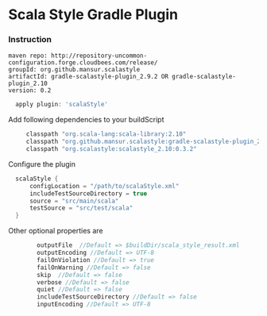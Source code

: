 # Scala Style Gradle Plugin

### Instruction

```
maven repo: http://repository-uncommon-configuration.forge.cloudbees.com/release/
groupId: org.github.mansur.scalastyle
artifactId: gradle-scalastyle-plugin_2.9.2 OR gradle-scalastyle-plugin_2.10
version: 0.2
```

```groovy
  apply plugin: 'scalaStyle'
```

Add following dependencies to your buildScript

```groovy
     classpath "org.scala-lang:scala-library:2.10"
     classpath "org.github.mansur.scalastyle:gradle-scalastyle-plugin_2.10:0.2"
     classpath "org.scalastyle:scalastyle_2.10:0.3.2"
```

Configure the plugin

```groovy
  scalaStyle {
      configLocation = "/path/to/scalaStyle.xml"
      includeTestSourceDirectory = true
      source = "src/main/scala"
      testSource = "src/test/scala"
  }

```

Other optional properties are

```groovy
        outputFile  //Default => $buildDir/scala_style_result.xml
        outputEncoding //Default => UTF-8
        failOnViolation //Default => true
        failOnWarning //Default => false
        skip  //Default => false
        verbose //Default => false
        quiet //Default => false
        includeTestSourceDirectory //Default => false
        inputEncoding //Default => UTF-8
```